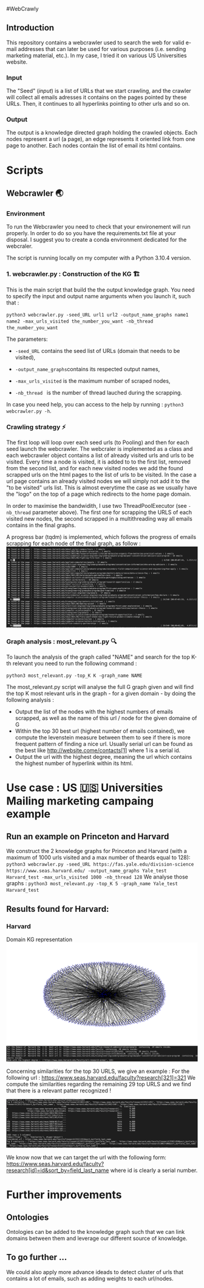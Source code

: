 #WebCrawly

## Introduction

This repository contains a webcrawler used to search the web for valid e-mail addresses that can later be used for various purposes (i.e. sending marketing material, etc.). In my case, I tried it on various US Universities website. 
### Input 

The "Seed" (_input_) is a list of URLs that we start crawling, and the crawler will collect all emails adresses it contains on the pages pointed by these URLs. Then, it continues to all hyperlinks pointing to other urls and so on.

### Output


The output is a knowledge directed graph holding the crawled objects. Each nodes represent a url (a page), an edge represents it oriented link from one page to another. Each nodes contain the list of email its html contains.

# Scripts
## Webcrawler 🌏 
### Environment 
To run the Webcrawler you need to check that your environement will run properly. In order to do so you have the requirements.txt file at your disposal.
I suggest you to create a conda environment dedicated for the webcraler. 

The script is running locally on my computer with a Python 3.10.4 version. 

### 1. webcrawler.py : Construction of the KG 🏗️
This is the main script that build the the output knowledge graph. 
You need to specify the input and output name arguments when you launch it, such that : 

`python3 webcrawler.py -seed_URL url1 url2 -output_name_graphs name1 name2 -max_urls_visited the_number_you_want -nb_thread the_number_you_want`

The parameters: 

- `-seed_URL` contains the seed list of URLs (domain that needs to be visited),

- `-output_name_graphs`contains its respected output names,

- `-max_urls_visited` is the maximum number of scraped nodes,

- `-nb_thread ` is the number of thread lauched during the scrapping.


In case you need help, you can access to the help by running :
`python3 webcrawler.py -h`.

### Crawling strategy ⚡

The first loop will loop over each seed urls (to Pooling) and then for each seed launch the webcrawler. 
The webcraler is implemented as a class and each webcrawler object contains a list of already visited urls and urls to be visited. Every time a node is visited, it is added to to the first list, removed from the second list, and for each new visited nodes we add the found scrapped urls on the html pages to the list of urls to be visited. In the case a url page contains an already visited nodes we will simply not add it to the "to be visited" urls list. This is almost everytime the case as we usually have the "logo" on the top of a page which redirects to the home page domain. 

In order to maximise the bandwidith, I use two ThreadPoolExecutor (see `-nb_thread` parameter above). 
The first one for scrapping the URLS of each visited new nodes, the second scrapped in a multithreading way all emails contains in the final graphs. 

A progress bar (tqdm) is implemented, which follows the progress of emails scrapping for each node of the final graph, as follow : 
![Alt text](tqdm_show.png "Optional title")

### Graph analysis : most_relevant.py 🔍

To launch the analysis of the graph called "NAME" and search for the top K-th relevant you need to run the following command : 

`python3 most_relevant.py -top_K K -graph_name NAME`

The most_relevant.py script will analyse the full G graph given and will find the top K most relevant urls in the graph - for a given domain - by doing the following analysis : 
- Output the list of the nodes with the highest numbers of emails scrapped, as well as the name of this url / node for the given domaine of G
- Within the top 30 best url (highest number of emails contained), we compute the levenstein measure between them to see if there is more frequent pattern of finding a nice url. Usually serial url can be found as the best like http://website.come/contacts[1] where 1 is a serial id. 
- Output the url with the highest degree, meaning the url which contains the highest number of hyperlink within its html. 



# Use case : US 🇺🇸 Universities Mailing marketing campaing example

## Run an example on Princeton and Harvard
We construct the 2 knowledge graphs for Princeton and Harvard (with a maximum of 1000 urls visited and a max number of theards equal to  128):
`python3 webcrawler.py -seed_URL https://fas.yale.edu/division-science https://www.seas.harvard.edu/
 -output_name_graphs Yale_test Harvard_test -max_urls_visited 1000 -nb_thread 128`
 We analyse those graphs : 
 `python3 most_relevant.py -top_K 5 -graph_name Yale_test Harvard_test`

## Results found for Harvard: 

### Harvard
Domain KG representation 
![Alt text](Harvard_1000.png "Optional title")
![Alt text](Harvard_mining.png "Optional title")

Concerning similarities for the top 30 URLS, we give an example : 
For the following url : https://www.seas.harvard.edu/faculty?research[321]=321
We compute the similarities regarding the remaining 29 top URLS and we find that there is a relevant patter recognized !

![Alt text](Harvard_patternmatching.png "Optional title")

We know now that we can target the url with the following form: 
https://www.seas.harvard.edu/faculty?research[id]=id&sort_by=field_last_name
where id is clearly a serial number. 

# Further improvements
## Ontologies
Ontologies can be added to the knowledge graph such that we can link domains between them and leverage our different source of knowledge. 
## To go further ...
We could also apply more advance ideads to detect cluster of urls that contains a lot of emails, such as adding weights to each url/nodes. 

